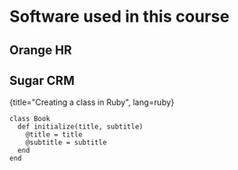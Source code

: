# Software used in this course

## Orange HR

## Sugar CRM

{title="Creating a class in Ruby", lang=ruby}
~~~~~~~
class Book
  def initialize(title, subtitle)
    @title = title
    @subtitle = subtitle
  end
end
~~~~~~~